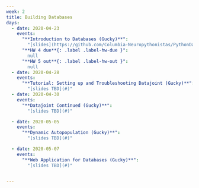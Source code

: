 ```yaml
---
week: 2
title: Building Databases
days:
  - date: 2020-04-23
    events:
      "**Introduction to Databases (Gucky)**":
        "[slides](https://github.com/Columbia-Neuropythonistas/PythonDataCourse/tree/master/Lectures/Lecture5)"
      "**HW 4 due**{: .label .label-hw-due }":
        null
      "**HW 5 out**{: .label .label-hw-out }":
        null
  - date: 2020-04-28
    events:
      "**Tutorial: Setting up and Troubleshooting Datajoint (Gucky)**":
        "[slides TBD](#)"
  - date: 2020-04-30
    events:
      "**Datajoint Continued (Gucky)**":
        "[slides TBD](#)"

  - date: 2020-05-05
    events:
      "**Dynamic Autopopulation (Gucky)**":
        "[slides TBD](#)"

  - date: 2020-05-07
    events:
      "**Web Application for Databases (Gucky)**":
        "[slides TBD](#)"


---
```


